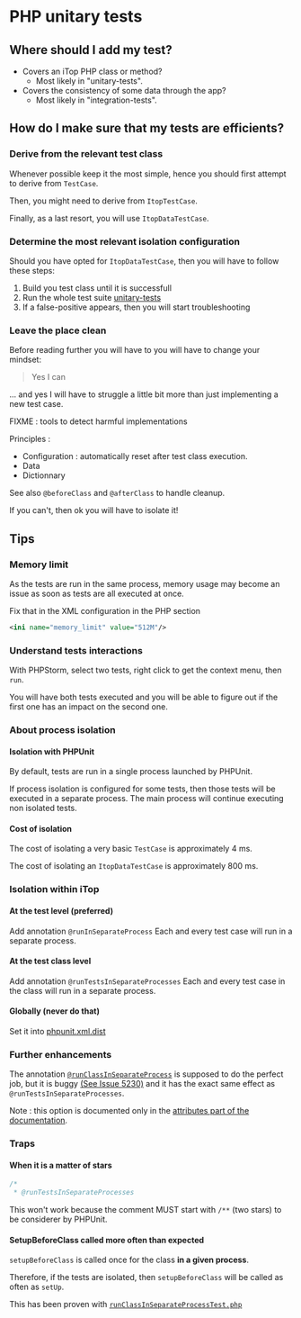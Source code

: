 # PHP unitary tests

## Where should I add my test?

- Covers an iTop PHP class or method?
  - Most likely in "unitary-tests".
- Covers the consistency of some data through the app?
  - Most likely in "integration-tests".

## How do I make sure that my tests are efficients?


### Derive from the relevant test class

Whenever possible keep it the most simple, hence you should first
attempt to derive from `TestCase`.

Then, you might need to derive from `ItopTestCase`.

Finally, as a last resort, you will use `ItopDataTestCase`.

### Determine the most relevant isolation configuration

Should you have opted for `ItopDataTestCase`, then you will have to follow these steps:

1) Build you test class until it is successfull
2) Run the whole test suite [unitary-tests](unitary-tests)
3) If a false-positive appears, then you will start troubleshooting

### Leave the place clean

Before reading further you will have to you will have to change your mindset:
> Yes I can

... and yes I will have to struggle a little bit more than just implementing a new test case.

FIXME : tools to detect harmful implementations

Principles :
* Configuration : automatically reset after test class execution.
* Data
* Dictionnary

See also `@beforeClass` and `@afterClass` to handle cleanup.

If you can't, then ok you will have to isolate it!

## Tips
### Memory limit

As the tests are run in the same process, memory usage
may become an issue as soon as tests are all executed at once.

Fix that in the XML configuration in the PHP section
```xml
<ini name="memory_limit" value="512M"/>
```

### Understand tests interactions

With PHPStorm, select two tests, right click to get the context menu, then `run`.

You will have both tests executed and you will be able to figure out if the first one has an impact on the second one.

### About process isolation
#### Isolation with PHPUnit

By default, tests are run in a single process launched by PHPUnit.

If process isolation is configured for some tests, then those tests
will be executed in a separate process. The main process will
continue executing non isolated tests.

#### Cost of isolation

The cost of isolating a very basic `TestCase` is approximately 4 ms.

The cost of isolating an `ItopDataTestCase` is approximately 800 ms.

### Isolation within iTop

#### At the test level (preferred)
Add annotation `@runInSeparateProcess`
Each and every test case will run in a separate
process.

#### At the test class level
Add annotation `@runTestsInSeparateProcesses`
Each and every test case in the class will run in a separate
process.

#### Globally (never do that)
Set it into [phpunit.xml.dist](phpunit.xml.dist)

### Further enhancements
The annotation [`@runClassInSeparateProcess`](https://docs.phpunit.de/en/10.0/attributes.html?highlight=runclassinseparateprocess#runclassinseparateprocess) is supposed to do the perfect job, but it is buggy  [(See Issue 5230)](https://github.com/sebastianbergmann/phpunit/issues/5230) and it has
the exact same effect as `@runTestsInSeparateProcesses`.

Note : this option is documented only in the [attributes part of the documentation](https://docs.phpunit.de/en/10.0/attributes.html).

### Traps
#### When it is a matter of stars
```php
/*
 * @runTestsInSeparateProcesses
```
This won't work because the comment MUST start with `/**` (two stars) to be considerer by PHPUnit.

#### SetupBeforeClass called more often than expected

`setupBeforeClass` is called once for the class **in a given process**.

Therefore, if the tests are isolated, then `setupBeforeClass` will be called as often as `setUp`.

This has been proven with [`runClassInSeparateProcessTest.php`](experiments/runClassInSeparateProcessTest.php)